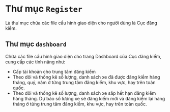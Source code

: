 # Thư mục `Register`
Là thư mục chứa các file cấu hình giao diện cho người dùng là Cục đăng kiểm.

## Thư mục `dashboard`
Chứa các file cấu hình giao diện cho trang Dashboard của Cục đăng kiểm, cung cấp các tính năng như:
- Cấp tài khoản cho trung tâm đăng kiểm
- Theo dõi và thống kê số lượng, danh sách xe đã được đăng kiểm hàng tháng, quý, năm ở từng trung tâm đăng kiểm, khu vực, hay trên toàn quốc.
- Theo dõi và thống kê số lượng, danh sách xe sắp hết hạn đăng kiểm hàng tháng. Dự báo số lượng xe sẽ đăng kiểm mới và đăng kiểm lại hàng tháng ở từng trung tâm đăng kiểm, khu vực, hay trên toàn quốc.
